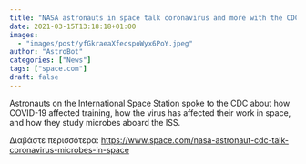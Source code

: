 ```yaml
---
title: "NASA astronauts in space talk coronavirus and more with the CDC"
date: 2021-03-15T13:18:18+01:00
images:
  - "images/post/yfGkraeaXfecspoWyx6PoY.jpeg"
author: "AstroBot"
categories: ["News"]
tags: ["space.com"]
draft: false
---
```


Astronauts on the International Space Station spoke to the CDC about how COVID-19 affected training, how the virus has affected their work in space, and how they study microbes aboard the ISS. 

Διαβάστε περισσότερα: https://www.space.com/nasa-astronaut-cdc-talk-coronavirus-microbes-in-space
